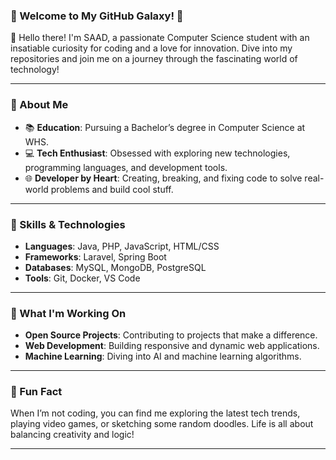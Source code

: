 ### 🌟 Welcome to My GitHub Galaxy! 🌟

👋 Hello there! I'm SAAD, a passionate Computer Science student with an insatiable curiosity for coding and a love for innovation. Dive into my repositories and join me on a journey through the fascinating world of technology!

---

### 🚀 About Me

- 📚 **Education**: Pursuing a Bachelor’s degree in Computer Science at WHS.
- 💻 **Tech Enthusiast**: Obsessed with exploring new technologies, programming languages, and development tools.
- 🌐 **Developer by Heart**: Creating, breaking, and fixing code to solve real-world problems and build cool stuff.

---

### 🔧 Skills & Technologies

- **Languages**: Java, PHP, JavaScript, HTML/CSS
- **Frameworks**: Laravel, Spring Boot
- **Databases**: MySQL, MongoDB, PostgreSQL
- **Tools**: Git, Docker, VS Code

---

### 🌱 What I'm Working On

- **Open Source Projects**: Contributing to projects that make a difference.
- **Web Development**: Building responsive and dynamic web applications.
- **Machine Learning**: Diving into AI and machine learning algorithms.

---


### 🎨 Fun Fact

When I’m not coding, you can find me exploring the latest tech trends, playing video games, or sketching some random doodles. Life is all about balancing creativity and logic!

---
